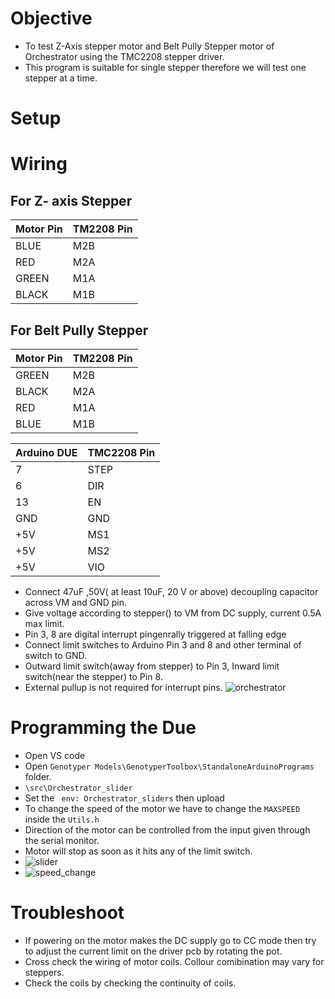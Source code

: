 # Objective 
* To  test Z-Axis stepper motor and Belt Pully Stepper motor of Orchestrator using the TMC2208 stepper driver.
* This program is suitable for single stepper therefore we will test one stepper at a time.

# Setup

# Wiring 

## For Z- axis Stepper

| Motor Pin | TM2208 Pin |
| --------- | ---------- |
| BLUE      | M2B        |
| RED       | M2A        |
| GREEN     | M1A        |
| BLACK     | M1B        |

## For Belt Pully Stepper

| Motor Pin | TM2208 Pin |
| --------- | ---------- |
|GREEN      | M2B        |
| BLACK     | M2A        |
| RED     	| M1A        |
| BLUE    	| M1B        |

| Arduino DUE | TMC2208 Pin |
| ----------- | ----------- |
| 7           | STEP        |
| 6           | DIR         |
| 13          | EN          |
| GND         | GND         |
| +5V         | MS1         |
| +5V         | MS2         |
| +5V	 	  | VIO         |


* Connect 47uF ,50V( at least 10uF, 20 V or above) decoupling capacitor across VM and GND pin.
* Give voltage according to stepper() to VM from DC supply, current 0.5A max limit.
* Pin 3, 8 are digital interrupt pingenrally triggered at falling edge  
* Connect limit switches to Arduino Pin 3 and 8 and other terminal of switch to GND.
* Outward limit switch(away from stepper) to Pin 3, Inward limit switch(near the stepper) to Pin 8.
* External pullup is not required for interrupt pins.
![orchestrator](https://user-images.githubusercontent.com/86110190/140879789-e1691f78-2729-4304-b594-64528e43d7b9.jpeg)



# Programming the Due

* Open VS code
* Open `Genotyper Models\GenotyperToolbox\StandaloneArduinoPrograms` folder.
* ``` \src\Orchestrator_slider ```
* Set the ``` env: Orchestrator_sliders``` then upload
* To change the speed of the motor we have to change the ```MAXSPEED``` inside the ```Utils.h```
* Direction of the motor can be controlled from the input given through the serial monitor.
* Motor will stop as soon as it hits any of the limit switch.
* ![slider](https://user-images.githubusercontent.com/86110190/136330515-bc2e13d4-5e5f-489a-9bc7-a6ff0271e8ab.JPG)
* ![speed_change](https://user-images.githubusercontent.com/86110190/136331179-76107531-8331-40ce-99bf-ff82fb075626.JPG)

# Troubleshoot
* If powering on the motor makes the DC supply go to CC mode then try to adjust the current limit on the driver pcb by rotating the pot.
* Cross check the wiring of motor coils. Collour comibination may vary for steppers.
* Check the coils by checking the continuity of coils.

